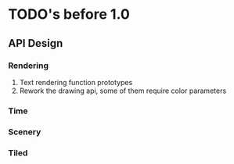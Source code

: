 # TODO's before 1.0

## API Design

### Rendering

1. Text rendering function prototypes
2. Rework the drawing api, some of them require color parameters

### Time

### Scenery

### Tiled
